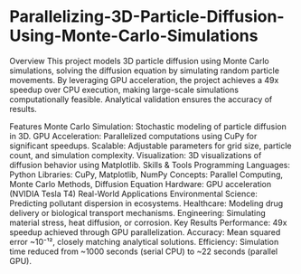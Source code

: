 # Parallelizing-3D-Particle-Diffusion-Using-Monte-Carlo-Simulations
Overview
This project models 3D particle diffusion using Monte Carlo simulations, solving the diffusion equation by simulating random particle movements. By leveraging GPU acceleration, the project achieves a 49x speedup over CPU execution, making large-scale simulations computationally feasible. Analytical validation ensures the accuracy of results.

Features
Monte Carlo Simulation: Stochastic modeling of particle diffusion in 3D.
GPU Acceleration: Parallelized computations using CuPy for significant speedups.
Scalable: Adjustable parameters for grid size, particle count, and simulation complexity.
Visualization: 3D visualizations of diffusion behavior using Matplotlib.
Skills & Tools
Programming Languages: Python
Libraries: CuPy, Matplotlib, NumPy
Concepts: Parallel Computing, Monte Carlo Methods, Diffusion Equation
Hardware: GPU acceleration (NVIDIA Tesla T4)
Real-World Applications
Environmental Science: Predicting pollutant dispersion in ecosystems.
Healthcare: Modeling drug delivery or biological transport mechanisms.
Engineering: Simulating material stress, heat diffusion, or corrosion.
Key Results
Performance: 49x speedup achieved through GPU parallelization.
Accuracy: Mean squared error ~10⁻¹², closely matching analytical solutions.
Efficiency: Simulation time reduced from ~1000 seconds (serial CPU) to ~22 seconds (parallel GPU).
